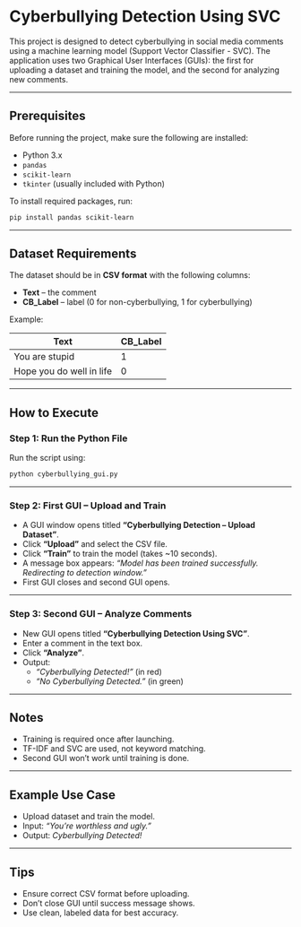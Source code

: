 
# Cyberbullying Detection Using SVC

This project is designed to detect cyberbullying in social media comments using a machine learning model (Support Vector Classifier - SVC). The application uses two Graphical User Interfaces (GUIs): the first for uploading a dataset and training the model, and the second for analyzing new comments.

---

##  Prerequisites

Before running the project, make sure the following are installed:

- Python 3.x
- `pandas`
- `scikit-learn`
- `tkinter` (usually included with Python)

To install required packages, run:

```bash
pip install pandas scikit-learn
```

---

##  Dataset Requirements

The dataset should be in **CSV format** with the following columns:

- **Text** – the comment
- **CB_Label** – label (0 for non-cyberbullying, 1 for cyberbullying)

Example:

| Text                      | CB_Label |
|--------------------------|----------|
| You are stupid           | 1        |
| Hope you do well in life | 0        |

---

##  How to Execute

### Step 1: Run the Python File

Run the script using:

```bash
python cyberbullying_gui.py
```

---

### Step 2: First GUI – Upload and Train

- A GUI window opens titled **“Cyberbullying Detection – Upload Dataset”**.
- Click **“Upload”** and select the CSV file.
- Click **“Train”** to train the model (takes ~10 seconds).
- A message box appears: *“Model has been trained successfully. Redirecting to detection window.”*
- First GUI closes and second GUI opens.

---

### Step 3: Second GUI – Analyze Comments

- New GUI opens titled **“Cyberbullying Detection Using SVC”**.
- Enter a comment in the text box.
- Click **“Analyze”**.
- Output:
  - *“Cyberbullying Detected!”* (in red)
  - *“No Cyberbullying Detected.”* (in green)

---

##  Notes

- Training is required once after launching.
- TF-IDF and SVC are used, not keyword matching.
- Second GUI won’t work until training is done.

---

##  Example Use Case

- Upload dataset and train the model.
- Input: *“You’re worthless and ugly.”*
- Output: *Cyberbullying Detected!*

---

##  Tips

- Ensure correct CSV format before uploading.
- Don’t close GUI until success message shows.
- Use clean, labeled data for best accuracy.
